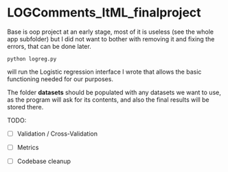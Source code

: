# LOGComments_ItML_finalproject

Base is oop project at an early stage, most of it is useless (see the whole app subfolder) but I did not want to bother with removing it and fixing the errors, that can be done later.

```console
python logreg.py
```

will run the Logistic regression interface I wrote that allows the basic functioning needed for our purposes.

The folder **datasets** should be populated with any datasets we want to use, as the program will ask for its contents, and also the final results will be stored there.

TODO:
- [ ] Validation / Cross-Validation
- [ ] Metrics
- [ ] Codebase cleanup




